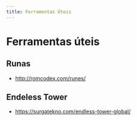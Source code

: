 ```yaml
---
title: Ferramentas Úteis
---
```


# Ferramentas úteis

## Runas

- http://romcodex.com/runes/

## Endeless Tower

- https://surgatekno.com/endless-tower-global/